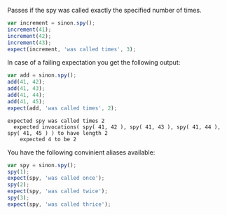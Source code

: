Passes if the spy was called exactly the specified number of times.

```js
var increment = sinon.spy();
increment(41);
increment(42);
increment(43);
expect(increment, 'was called times', 3);
```

In case of a failing expectation you get the following output:

```js
var add = sinon.spy();
add(41, 42);
add(41, 43);
add(41, 44);
add(41, 45);
expect(add, 'was called times', 2);
```

```output
expected spy was called times 2
  expected invocations( spy( 41, 42 ), spy( 41, 43 ), spy( 41, 44 ), spy( 41, 45 ) ) to have length 2
    expected 4 to be 2
```

You have the following convinient aliases available:


```js
var spy = sinon.spy();
spy(1);
expect(spy, 'was called once');
spy(2);
expect(spy, 'was called twice');
spy(3);
expect(spy, 'was called thrice');
```

